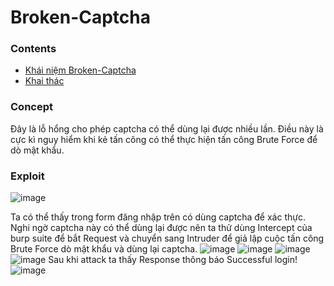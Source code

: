 # Broken-Captcha
### Contents
- [Khái niệm Broken-Captcha](https://github.com/chi442000/broken-captcha#Concept)
- [Khai thác](https://github.com/chi442000/broken-captcha#exploit)
### Concept
Đây là lỗ hổng cho phép captcha có thể dùng lại được nhiều lần. Điều này là cực kì nguy hiểm khi kẻ tấn công có thể thực hiện tấn công Brute Force để dò mật khẩu.
### Exploit

![image](https://github.com/chi442000/Broken-Captcha/assets/84699930/9fda8014-9592-48ef-a2a6-afd34da12cf1)

Ta có thể thấy trong form đăng nhập trên có dùng captcha để xác thực. Nghi ngờ captcha này có thể dùng lại được nên ta thử dùng Intercept của burp suite để bắt Request và chuyển sang Intruder để giả lập cuộc tấn công Brute Force dò mật khẩu và dùng lại captcha. 
![image](https://github.com/chi442000/Broken-Captcha/assets/84699930/6dd228c4-896f-45a4-8dbd-e6d5ec45c90c)
![image](https://github.com/chi442000/Broken-Captcha/assets/84699930/180ed071-bc98-4aa1-8387-ad2da8173615)
![image](https://github.com/chi442000/Broken-Captcha/assets/84699930/066f7657-5927-4144-9833-9b9fa9456503)
![image](https://github.com/chi442000/Broken-Captcha/assets/84699930/77a98de5-ad87-4f47-94b5-6564922d748c)
Sau khi attack ta thấy Response thông báo Successful login!
![image](https://github.com/chi442000/Broken-Captcha/assets/84699930/648ee4ca-1479-4058-8f89-ba0f736c776b)





